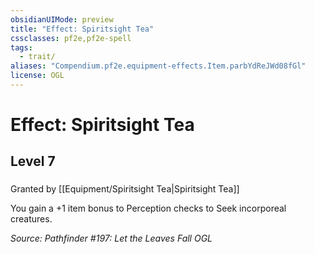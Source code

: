 ```yaml
---
obsidianUIMode: preview
title: "Effect: Spiritsight Tea"
cssclasses: pf2e,pf2e-spell
tags:
  - trait/
aliases: "Compendium.pf2e.equipment-effects.Item.parbYdReJWd08fGl"
license: OGL
---
```

# Effect: Spiritsight Tea
## Level 7
### 






Granted by [[Equipment/Spiritsight Tea|Spiritsight Tea]]

You gain a +1 item bonus to Perception checks to Seek incorporeal creatures.

*Source: Pathfinder #197: Let the Leaves Fall*
*OGL*